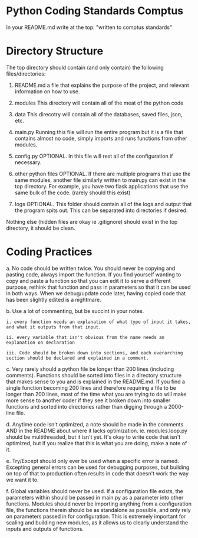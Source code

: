 # Python Coding Standards Comptus

In your README.md write at the top: "written to comptus standards"


# Directory Structure

The top directory should contain (and only contain) the following files/directories:

1. README.md
a file that explains the purpose of the project, and relevant information on how to use.

2. modules
This directory will contain all of the meat of the python code

3. data
This direcotry will contain all of the databases, saved files, json, etc.

4. main.py
Running this file will run the entire program but it is a file that contains almost no code, simply imports and runs functions from other modules.

5. config.py
OPTIONAL. In this file will rest all of the configuration if necessary.

6. other python files
OPTIONAL. If there are multiple programs that use the same modules, another file similarly written to main.py can exist in the top directory. For example, you have two flask applications that use the same bulk of the code. (rarely should this exist)

7. logs
OPTIONAL. This folder should contain all of the logs and output that the program spits out. This can be separated into directories if desired.

Nothing else (hidden files are okay ie .gitignore) should exist in the top directory, it should be clean.

# Coding Practices
  a. No code should be written twice. You should never be copying and pasting code, always import the function. If you find yourself wanting to copy and paste a function so that you can edit it to serve a different purpose, rethink that function and pass in parameters so that it can be used in both ways. When we debug/update code later, having copied code that has been slightly edited is a nightmare.
  
  b. Use a lot of commenting, but be succint in your notes.
  
    i. every function needs an explanation of what type of input it takes, and what it outputs from that input.
    
    ii. every variable that isn't obvious from the name needs an explanation on declaration
    
    iii. Code should be broken down into sections, and each overarching section should be declared and explained in a comment.
 
  c. Very rarely should a python file be longer than 200 lines (including comments). Functions should be sorted into files in a directory structure that makes sense to you and is explained in the README.md. If you find a single function becoming 200 lines and therefore requiring a file to be longer than 200 lines, most of the time what you are trying to do will make more sense to another coder if they see it broken down into smaller functions and sorted into directories rather than digging through a 2000-line file.
  
  d. Anytime code isn't optimized, a note should be made in the comments AND in the README about where it lacks optimization. ie. modules.loop.py should be multithreaded, but it isn't yet. It's okay to write code that isn't optimized, but if you realize that this is what you are doing, make a note of it.
  
  e. Try/Except should only ever be used when a specific error is named. Excepting general errors can be used for debugging purposes, but building on top of that to production often results in code that doesn't work the way we want it to.
  
  f. Global variables should never be used. If a configuration file exists, the parameters within should be passed in main.py as a parameter into other functions. Modules should never be importing anything from a configuration file, the functions therein should be as standalone as possible, and only rely on parameters passed in for configuration. This is extremely important for scaling and building new modules, as it allows us to clearly understand the inputs and outputs of functions.
